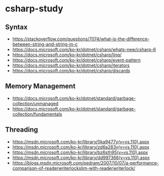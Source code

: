 # csharp-study

Syntax
----
* https://stackoverflow.com/questions/7074/what-is-the-difference-between-string-and-string-in-c
* https://docs.microsoft.com/ko-kr/dotnet/csharp/whats-new/csharp-6
* https://docs.microsoft.com/ko-kr/dotnet/csharp/linq/
* https://docs.microsoft.com/ko-kr/dotnet/csharp/event-pattern
* https://docs.microsoft.com/ko-kr/dotnet/csharp/iterators
* https://docs.microsoft.com/ko-kr/dotnet/csharp/discards

Memory Management
----
* https://docs.microsoft.com/ko-kr/dotnet/standard/garbage-collection/unmanaged
* https://docs.microsoft.com/ko-kr/dotnet/standard/garbage-collection/fundamentals

Threading
----
* https://msdn.microsoft.com/ko-kr/library/0ka9477y(v=vs.110).aspx
* https://msdn.microsoft.com/ko-kr/library/zd6a283y(v=vs.110).aspx
* https://msdn.microsoft.com/ko-kr/library/bz6sth95(v=vs.110).aspx
* https://msdn.microsoft.com/ko-kr/library/dd997366(v=vs.110).aspx
* https://blogs.msdn.microsoft.com/pedram/2007/10/07/a-performance-comparison-of-readerwriterlockslim-with-readerwriterlock/
